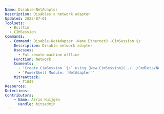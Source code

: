 ```yaml
---
Name: Disable-NetAdapter
Description: Disables a network adapter
Updated: 2023-07-01
Toolsets:
  - Builtin
  - CIMSession
Commands:
  - Command: Disable-NetAdapter -Name Ethernet0 -CimSession $s
    Description: Disable network adapter
    Usecases:
      - Put remote machine offline
    Function: Network
    Comments:
      - 'Create CimSession `$s` using [New-CimSession](../../Cmdlets/New-CimSession/)'
      - 'PowerShell Module: `NetAdapter`'
    MitreAttack:
      - T1047
Resources:
Detections:
Contributors:
    - Name: Arris Huijgen
      Handle: bitsadmin
---
```

